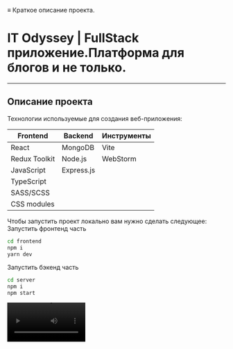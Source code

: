 ≡ Краткое описание проекта.
# IT Odyssey | FullStack приложение.Платформа для блогов и не только.
***
## Описание проекта

Технологии используемые для создания веб-приложения:

| Frontend      | Backend      | Инструменты |  
|---------------|--------------|-------------|
| React         | MongoDB      | Vite        |
| Redux Toolkit | Node.js      | WebStorm    |
| JavaScript    | Express.js   |             |
| TypeScript    |
| SASS/SCSS     |
| CSS modules   |

Чтобы запустить проект локально вам нужно сделать следующее:                   
Запустить фронтенд часть
```sh
cd frontend
npm i
yarn dev
```
Запустить бэкенд часть
```sh
cd server
npm i
npm start
```
<video src='https://youtu.be/fSnMdWrK0XQ' width=180/>



